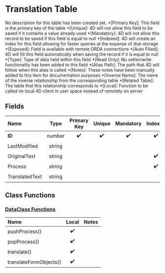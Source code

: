 ﻿# Translation Table
No description for this table has been created yet.
*[Primary Key]: This field is the primary key of the table
*[Unique]: 4D will not allow this field to be saved if it contains a value already used
*[Mandatory]: 4D will not allow this record to be saved if this field is equal to null
*[Indexed]: 4D will create an index for this field allowing for faster queries at the expense of disk storage
*[Exposed]: Field is available with remote ORDA connections
*[Auto Filled]: 4D will fill this field automatically when saving the record if it is equal to null
*[Type]: Type of data held within this field
*[Read Only]: No setter/write functionality has been added to this field
*[Alias Path]: The path that 4D will follow when this alias is called
*[Notes]: These notes have been manually added to this item for documentation purposes
*[Inverse Name]: The name of the inverse relationship from the corresponding table
*[Related Table]: The table that this relationship corresponds to
*[Local]: Function to be called on local 4D client in user space instead of remotely on server
## Fields

|Name|Type|Primary Key|Unique|Mandatory|Indexed|Exposed|Auto Filled|Notes|
|:---|:---:|:---:|:---:|:---:|:---:|:---:|:---:|:---:|
|**ID**|number|✔️|✔️|✔️|✔️|✔️|✔️||
|LastModified|string|||||✔️|||
|OriginalText|string||||✔️|✔️|||
|Process|string||||✔️|✔️|||
|TranslatedText|string|||||✔️|||

## Class Functions

### [DataClass Functions](https://github.com/synthotec/SynthoTec-4D/blob/main/Project/Sources/Classes/Translation.4dm)

|Name|Local|Notes|
|:---|:---:|:---:|
|pushProcess()|✔️||
|popProcess()|✔️||
|translate()|✔️||
|translateFormObjects()|✔️||